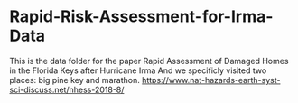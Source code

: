 # Rapid-Risk-Assessment-for-Irma-Data
This is the data folder for the paper Rapid Assessment of Damaged Homes in the Florida Keys after Hurricane Irma
And we specificly visited two places: big pine key and marathon.
https://www.nat-hazards-earth-syst-sci-discuss.net/nhess-2018-8/
